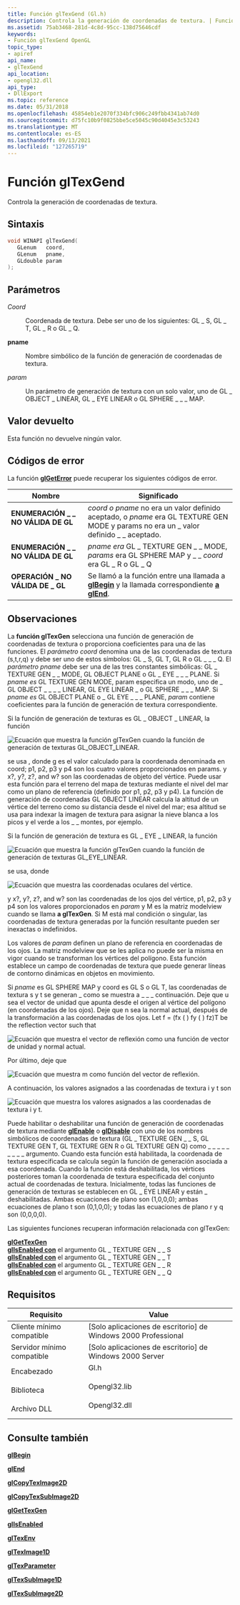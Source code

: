 ```yaml
---
title: Función glTexGend (Gl.h)
description: Controla la generación de coordenadas de textura. | Función glTexGend (Gl.h)
ms.assetid: 75ab3468-281d-4c8d-95cc-138d75646cdf
keywords:
- Función glTexGend OpenGL
topic_type:
- apiref
api_name:
- glTexGend
api_location:
- opengl32.dll
api_type:
- DllExport
ms.topic: reference
ms.date: 05/31/2018
ms.openlocfilehash: 45854eb1e2070f334bfc906c249fbb4341ab74d0
ms.sourcegitcommit: d75fc10b9f0825bbe5ce5045c90d4045e3c53243
ms.translationtype: MT
ms.contentlocale: es-ES
ms.lasthandoff: 09/13/2021
ms.locfileid: "127265719"
---
```

# <a name="gltexgend-function"></a>Función glTexGend

Controla la generación de coordenadas de textura.

## <a name="syntax"></a>Sintaxis


```C++
void WINAPI glTexGend(
   GLenum   coord,
   GLenum   pname,
   GLdouble param
);
```



## <a name="parameters"></a>Parámetros

<dl> <dt>

*Coord* 
</dt> <dd>

Coordenada de textura. Debe ser uno de los siguientes: GL \_ S, GL \_ T, GL \_ R o GL \_ Q.

</dd> <dt>

**pname** 
</dt> <dd>

Nombre simbólico de la función de generación de coordenadas de textura.

</dd> <dt>

*param* 
</dt> <dd>

Un parámetro de generación de textura con un solo valor, uno de GL \_ OBJECT \_ LINEAR, GL \_ EYE LINEAR o GL SPHERE \_ \_ \_ MAP.

</dd> </dl>

## <a name="return-value"></a>Valor devuelto

Esta función no devuelve ningún valor.

## <a name="error-codes"></a>Códigos de error

La función [**glGetError**](glgeterror.md) puede recuperar los siguientes códigos de error.



| Nombre                                                                                                  | Significado                                                                                                                                                |
|-------------------------------------------------------------------------------------------------------|--------------------------------------------------------------------------------------------------------------------------------------------------------|
| <dl> <dt>**ENUMERACIÓN \_ \_ NO VÁLIDA DE GL**</dt> </dl>      | *coord o* *pname* no era un valor definido aceptado, o *pname* era GL TEXTURE GEN MODE y params no era un \_ valor definido \_ \_ aceptado. <br/> |
| <dl> <dt>**ENUMERACIÓN \_ \_ NO VÁLIDA DE GL**</dt> </dl>      | *pname era* GL \_ TEXTURE GEN \_ \_ MODE, *params* era GL SPHERE MAP y \_ \_ *coord* era GL \_ R o GL \_ Q<br/>                                     |
| <dl> <dt>**OPERACIÓN \_ NO VÁLIDA DE \_ GL**</dt> </dl> | Se llamó a la función entre una llamada a [**glBegin**](glbegin.md) y la llamada correspondiente [**a glEnd**](glend.md). <br/>                 |



## <a name="remarks"></a>Observaciones

La **función glTexGen** selecciona una función de generación de coordenadas de textura o proporciona coeficientes para una de las funciones. El *parámetro coord* denomina una de las coordenadas de textura (s,t,r,q) y debe ser uno de estos símbolos: GL \_ S, GL T, GL R o GL \_ \_ \_ Q. El *parámetro pname* debe ser una de las tres constantes simbólicas: GL \_ TEXTURE GEN \_ \_ MODE, GL OBJECT PLANE o GL \_ EYE \_ \_ \_ PLANE. Si *pname es* GL TEXTURE GEN MODE, param especifica un modo, uno de \_ GL OBJECT \_ \_  \_ \_ LINEAR, GL EYE LINEAR \_ o GL SPHERE \_ \_ \_ MAP. Si *pname es* GL OBJECT PLANE o \_ GL EYE \_ \_ \_ PLANE, *param* contiene coeficientes para la función de generación de textura correspondiente.

Si la función de generación de texturas es GL \_ OBJECT \_ LINEAR, la función

![Ecuación que muestra la función glTexGen cuando la función de generación de texturas GL_OBJECT_LINEAR.](images/tex02.png)

se usa , donde g es el valor calculado para la coordenada denominada en coord; p1, p2, p3 y p4 son los cuatro valores proporcionados en params. y x?, y?, z?, and w? son las coordenadas de objeto del vértice. Puede usar esta función para el terreno del mapa de texturas mediante el nivel del mar como un plano de referencia (definido por p1, p2, p3 y p4). La función de generación de coordenadas GL OBJECT LINEAR calcula la altitud de un vértice del terreno como su distancia desde el nivel del mar; esa altitud se usa para indexar la imagen de textura para asignar la nieve blanca a los picos y el verde a los \_ \_ montes, por ejemplo.

Si la función de generación de textura es GL \_ EYE \_ LINEAR, la función

![Ecuación que muestra la función glTexGen cuando la función de generación de texturas GL_EYE_LINEAR.](images/tex02.png)

se usa, donde

![Ecuación que muestra las coordenadas oculares del vértice.](images/tex03.png)

y x?, y?, z?, and w? son las coordenadas de los ojos del vértice, p1, p2, p3 y p4 son los valores proporcionados en *param* y M es la matriz modelview cuando se llama **a glTexGen**. Si M está mal condición o singular, las coordenadas de textura generadas por la función resultante pueden ser inexactas o indefinidos.

Los valores de *param* definen un plano de referencia en coordenadas de los ojos. La matriz modelview que se les aplica no puede ser la misma en vigor cuando se transforman los vértices del polígono. Esta función establece un campo de coordenadas de textura que puede generar líneas de contorno dinámicas en objetos en movimiento.

Si *pname* es GL SPHERE MAP y coord es GL S o GL T, las coordenadas de textura s y t se generan \_ como se muestra a \_  \_ \_ continuación. Deje que u sea el vector de unidad que apunta desde el origen al vértice del polígono (en coordenadas de los ojos). Deje que n sea la normal actual, después de la transformación a las coordenadas de los ojos. Let f = (fx ( ) fy ( ) fz)T be the reflection vector such that

![Ecuación que muestra el vector de reflexión como una función de vector de unidad y normal actual.](images/tex05.png)

Por último, deje que

![Ecuación que muestra m como función del vector de reflexión.](images/tex07.png)

A continuación, los valores asignados a las coordenadas de textura i y t son

![Ecuación que muestra los valores asignados a las coordenadas de textura i y t.](images/tex06.png)

Puede habilitar o deshabilitar una función de generación de coordenadas de textura mediante [**glEnable**](glenable.md) o [**glDisable**](gldisable.md) con uno de los nombres simbólicos de coordenadas de textura (GL \_ TEXTURE GEN \_ \_ S, GL TEXTURE GEN T, GL TEXTURE GEN R o GL TEXTURE GEN Q) como \_ \_ \_ \_ \_ \_ \_ \_ \_ argumento. Cuando esta función está habilitada, la coordenada de textura especificada se calcula según la función de generación asociada a esa coordenada. Cuando la función está deshabilitada, los vértices posteriores toman la coordenada de textura especificada del conjunto actual de coordenadas de textura. Inicialmente, todas las funciones de generación de texturas se establecen en GL \_ EYE LINEAR y están \_ deshabilitadas. Ambas ecuaciones de plano son (1,0,0,0); ambas ecuaciones de plano t son (0,1,0,0); y todas las ecuaciones de plano r y q son (0,0,0,0).

Las siguientes funciones recuperan información relacionada con glTexGen:

<dl>

[**glGetTexGen**](glgettexgen.md)  
[**glIsEnabled con**](glisenabled.md) el argumento GL \_ TEXTURE GEN \_ \_ S  
[**glIsEnabled con**](glisenabled.md) el argumento GL \_ TEXTURE GEN \_ \_ T  
[**glIsEnabled con**](glisenabled.md) el argumento GL \_ TEXTURE GEN \_ \_ R  
[**glIsEnabled con**](glisenabled.md) el argumento GL \_ TEXTURE GEN \_ \_ Q  
</dl>

## <a name="requirements"></a>Requisitos



| Requisito | Value |
|-------------------------------------|-----------------------------------------------------------------------------------------|
| Cliente mínimo compatible<br/> | \[Solo aplicaciones de escritorio\] de Windows 2000 Professional<br/>                              |
| Servidor mínimo compatible<br/> | \[Solo aplicaciones de escritorio\] de Windows 2000 Server<br/>                                    |
| Encabezado<br/>                   | <dl> <dt>Gl.h</dt> </dl>         |
| Biblioteca<br/>                  | <dl> <dt>Opengl32.lib</dt> </dl> |
| Archivo DLL<br/>                      | <dl> <dt>Opengl32.dll</dt> </dl> |



## <a name="see-also"></a>Consulte también

<dl> <dt>

[**glBegin**](glbegin.md)
</dt> <dt>

[**glEnd**](glend.md)
</dt> <dt>

[**glCopyTexImage2D**](glcopyteximage2d.md)
</dt> <dt>

[**glCopyTexSubImage2D**](glcopytexsubimage2d.md)
</dt> <dt>

[**glGetTexGen**](glgettexgen.md)
</dt> <dt>

[**glIsEnabled**](glisenabled.md)
</dt> <dt>

[**glTexEnv**](gltexenv-functions.md)
</dt> <dt>

[**glTexImage1D**](glteximage1d.md)
</dt> <dt>

[**glTexParameter**](gltexparameter-functions.md)
</dt> <dt>

[**glTexSubImage1D**](gltexsubimage1d.md)
</dt> <dt>

[**glTexSubImage2D**](gltexsubimage2d.md)
</dt> </dl>

 

 





